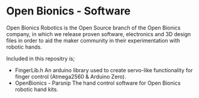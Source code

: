# Open Bionics - Software

Open Bionics Robotics is the Open Source branch of the Open Bionics company, in which we release proven software, electronics and 3D design files in order to aid the maker community in their experimentation with robotic hands.

Included in this repositry is;
- FingerLib.h
		An arduino library used to create servo-like functionality for finger control (Atmega2560 & Arduino Zero).
- OpenBionics - Parsnip
		The hand control software for Open Bionics robotic hand kits.
